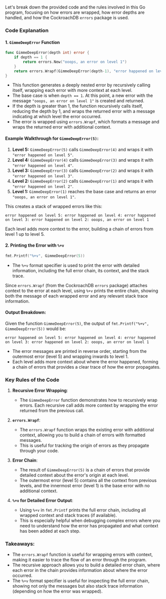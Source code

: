 Let's break down the provided code and the rules involved in this Go program, focusing on how errors are wrapped, how error depths are handled, and how the CockroachDB `errors` package is used.

### Code Explanation

#### 1. **`GimmeDeepError` Function**
```go
func GimmeDeepError(depth int) error {
	if depth == 1 {
		return errors.New("ooops, an error on level 1")
	}
	return errors.Wrapf(GimmeDeepError(depth-1), "error happened on level %d", depth)
}
```

- This function generates a deeply nested error by recursively calling itself, wrapping each error with more context at each level.
- The base case is when `depth == 1`. At this point, a new error with the message `"ooops, an error on level 1"` is created and returned.
- If the depth is greater than 1, the function recursively calls itself, reducing the depth by 1, and wraps the returned error with a message indicating at which level the error occurred.
- The error is wrapped using `errors.Wrapf`, which formats a message and wraps the returned error with additional context.
  
#### Example Walkthrough for `GimmeDeepError(5)`:

1. **Level 5:** `GimmeDeepError(5)` calls `GimmeDeepError(4)` and wraps it with `"error happened on level 5"`.
2. **Level 4:** `GimmeDeepError(4)` calls `GimmeDeepError(3)` and wraps it with `"error happened on level 4"`.
3. **Level 3:** `GimmeDeepError(3)` calls `GimmeDeepError(2)` and wraps it with `"error happened on level 3"`.
4. **Level 2:** `GimmeDeepError(2)` calls `GimmeDeepError(1)` and wraps it with `"error happened on level 2"`.
5. **Level 1:** `GimmeDeepError(1)` reaches the base case and returns an error `"ooops, an error on level 1"`.

This creates a stack of wrapped errors like this:

```
error happened on level 5: error happened on level 4: error happened on level 3: error happened on level 2: ooops, an error on level 1
```

Each level adds more context to the error, building a chain of errors from level 1 up to level 5.

#### 2. **Printing the Error with `%+v`**
```go
fmt.Printf("%+v", GimmeDeepError(5))
```

- The `%+v` format specifier is used to print the error with detailed information, including the full error chain, its context, and the stack trace.
  
Since `errors.Wrapf` (from the CockroachDB `errors` package) attaches context to the error at each level, using `%+v` prints the entire chain, showing both the message of each wrapped error and any relevant stack trace information.

#### Output Breakdown:

Given the function `GimmeDeepError(5)`, the output of `fmt.Printf("%+v", GimmeDeepError(5))` would be:

```
error happened on level 5: error happened on level 4: error happened on level 3: error happened on level 2: ooops, an error on level 1
```

- The error messages are printed in reverse order, starting from the outermost error (level 5) and wrapping inwards to level 1.
- Each level adds more context about where the error happened, forming a chain of errors that provides a clear trace of how the error propagates.

### **Key Rules of the Code**

1. **Recursive Error Wrapping**:
   - The `GimmeDeepError` function demonstrates how to recursively wrap errors. Each recursive call adds more context by wrapping the error returned from the previous call.
   
2. **`errors.Wrapf`**:
   - The `errors.Wrapf` function wraps the existing error with additional context, allowing you to build a chain of errors with formatted messages.
   - This is useful for tracking the origin of errors as they propagate through your code.

3. **Error Chain**:
   - The result of `GimmeDeepError(5)` is a chain of errors that provide detailed context about the error's origin at each level.
   - The outermost error (level 5) contains all the context from previous levels, and the innermost error (level 1) is the base error with no additional context.

4. **`%+v` for Detailed Error Output**:
   - Using `%+v` in `fmt.Printf` prints the full error chain, including all wrapped context and stack traces (if available).
   - This is especially helpful when debugging complex errors where you need to understand how the error has propagated and what context has been added at each step.

### **Takeaways:**

- The `errors.Wrapf` function is useful for wrapping errors with context, making it easier to trace the flow of an error through the program.
- The recursive approach allows you to build a detailed error chain, where each error in the chain provides information about where the error occurred.
- The `%+v` format specifier is useful for inspecting the full error chain, showing not only the messages but also stack trace information (depending on how the error was wrapped).
